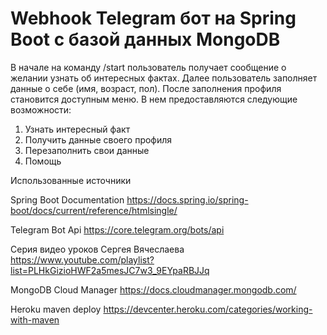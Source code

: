 ﻿<h1>Webhook Telegram бот на Spring Boot с базой данных MongoDB</h1>

В начале на команду /start пользователь получает сообщение о желании узнать об интересных фактах.
Далее пользователь заполняет данные о себе (имя, возраст, пол).
После заполнения профиля становится доступным меню.
В нем предоставляются следующие возможности:

1. Узнать интересный факт
2. Получить данные своего профиля
3. Перезаполнить свои данные
4. Помощь

Использованные источники

Spring Boot Documentation
https://docs.spring.io/spring-boot/docs/current/reference/htmlsingle/

Telegram Bot Api
https://core.telegram.org/bots/api

Серия видео уроков Сергея Вячеслаева
https://www.youtube.com/playlist?list=PLHkGizioHWF2a5mesJC7w3_9EYpaRBJJq

MongoDB Cloud Manager
https://docs.cloudmanager.mongodb.com/

Heroku maven deploy
https://devcenter.heroku.com/categories/working-with-maven